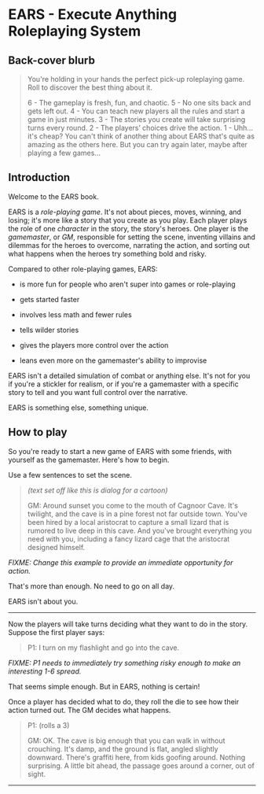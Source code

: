 # EARS - Execute Anything Roleplaying System

## Back-cover blurb

> You're holding in your hands the perfect pick-up roleplaying game.
> Roll to discover the best thing about it.
>
> 6 - The gameplay is fresh, fun, and chaotic.
> 5 - No one sits back and gets left out.
> 4 - You can teach new players all the rules and start a game in just minutes.
> 3 - The stories you create will take surprising turns every round.
> 2 - The players’ choices drive the action.
> 1 - Uhh... it's cheap? You can't think of another thing about EARS
>     that's quite as amazing as the others here.
>     But you can try again later, maybe after playing a few games...


## Introduction

Welcome to the EARS book.

EARS is a *role-playing game*.
It's not about pieces, moves, winning, and losing;
it's more like a story that you create as you play.
Each player plays the role of one *character* in the story,
the story's heroes.
One player is the *gamemaster*, or *GM*,
responsible for setting the scene,
inventing villains and dilemmas for the heroes to overcome,
narrating the action,
and sorting out what happens when the heroes try something bold and risky.

Compared to other role-playing games, EARS:

* is more fun for people who aren't super into games or role-playing

* gets started faster

* involves less math and fewer rules

* tells wilder stories

* gives the players more control over the action

* leans even more on the gamemaster's ability to improvise

EARS isn't a detailed simulation of combat or anything else.
It's not for you if you're a stickler for realism,
or if you're a gamemaster with a specific story to tell
and you want full control over the narrative.

EARS is something else, something unique.


## How to play

So you're ready to start a new game of EARS with some friends,
with yourself as the gamemaster.
Here's how to begin.

Use a few sentences to set the scene.

> *(text set off like this is dialog for a cartoon)*
>
> GM: Around sunset you come to the mouth of Cagnoor Cave.
> It's twilight, and the cave is in a pine forest not far outside town.
> You've been hired by a local aristocrat
> to capture a small lizard that is rumored to live deep in this cave.
> And you've brought everything you need with you,
> including a fancy lizard cage that the aristocrat designed himself.

*FIXME: Change this example to provide an immediate opportunity for action.*

That's more than enough. No need to go on all day.

EARS isn't about you.

----

Now the players will take turns deciding what they want to do in the story.
Suppose the first player says:

> P1: I turn on my flashlight and go into the cave.

*FIXME: P1 needs to immediately try something risky enough to make an interesting 1-6 spread.*

That seems simple enough.
But in EARS, nothing is certain!

Once a player has decided what to do,
they roll the die to see how their action turned out.
The GM decides what happens.

> P1: (rolls a 3)
>
> GM: OK. The cave is big enough that you can walk in without crouching.
> It's damp, and the ground is flat, angled slightly downward.
> There's graffiti here, from kids goofing around. Nothing surprising.
> A little bit ahead, the passage goes around a corner, out of sight.

----
